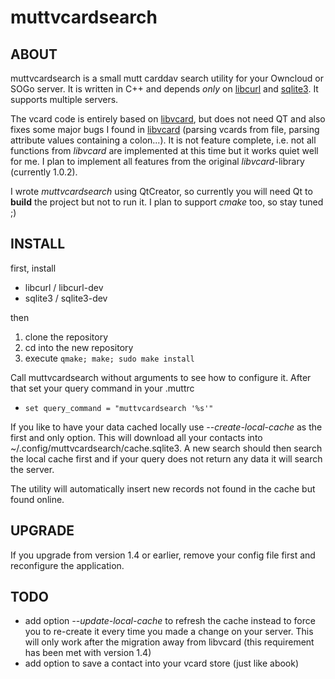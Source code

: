 muttvcardsearch
============

ABOUT
------------
muttvcardsearch is a small mutt carddav search utility for your Owncloud or SOGo server.
It is written in C++ and depends *only* on [libcurl](http://curl.haxx.se/libcurl/) and [sqlite3](http://www.sqlite.org/). It supports multiple servers.

The vcard code is entirely based on [libvcard](http://code.google.com/p/libvcard), but does not need QT and also fixes some
major bugs I found in [libvcard](http://code.google.com/p/libvcard/) (parsing vcards from file,
parsing attribute values containing a colon...). It is not feature complete, i.e. not
all functions from *libvcard* are implemented at this time but it works quiet well for me.
I plan to implement all features from the original *libvcard*-library (currently 1.0.2).

I wrote *muttvcardsearch* using QtCreator, so currently you will need Qt to **build** the project
but not to run it. I plan to support *cmake* too, so stay tuned ;)

INSTALL
------------
first, install
* libcurl / libcurl-dev
* sqlite3 / sqlite3-dev

then

1. clone the repository
2. cd into the new repository
3. execute `qmake; make; sudo make install`

Call muttvcardsearch without arguments to see how to configure it.
After that set your query command in your .muttrc
* `set query_command = "muttvcardsearch '%s'"`

If you like to have your data cached locally use *--create-local-cache* as the first and only option.
This will download all your contacts into ~/.config/muttvcardsearch/cache.sqlite3. A new search should
then search the local cache first and if your query does not return any data it will search the server.

The utility will automatically insert new records not found in the cache but found online.

UPGRADE
------------
If you upgrade from version 1.4 or earlier, remove your config file first
and reconfigure the application.

TODO
------------
* add option *--update-local-cache* to refresh the cache instead to force you to re-create it every time you made a change on your server. This will only work after the migration away from libvcard (this requirement has been met with version 1.4)
* add option to save a contact into your vcard store (just like abook)

